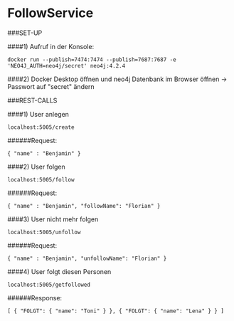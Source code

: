 # FollowService

###SET-UP

####1) Aufruf in der Konsole:

`docker run --publish=7474:7474 --publish=7687:7687 -e 'NEO4J_AUTH=neo4j/secret' neo4j:4.2.4`

####2) Docker Desktop öffnen und neo4j Datenbank im Browser öffnen -> Passwort auf "secret" ändern


###REST-CALLS

####1) User anlegen

`localhost:5005/create`

######Request: 

`{
"name" : "Benjamin"
}`

####2) User folgen

`localhost:5005/follow`

######Request:

`{
"name" : "Benjamin",
"followName": "Florian"
}`

####3) User nicht mehr folgen

`localhost:5005/unfollow`

######Request:

`{
"name" : "Benjamin",
"unfollowName": "Florian"
}`

####4) User folgt diesen Personen

`localhost:5005/getfollowed`

######Response:

`[
    {
        "FOLGT": {
            "name": "Toni"
        }
    },
    {
        "FOLGT": {
            "name": "Lena"
        }
    }
]`
